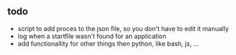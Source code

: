## todo
- script to add proces to the json file, so you don't have to edit it manually
- log when a startfile wasn't found for an application
- add functionallity for other things then python, like bash, js, ...
